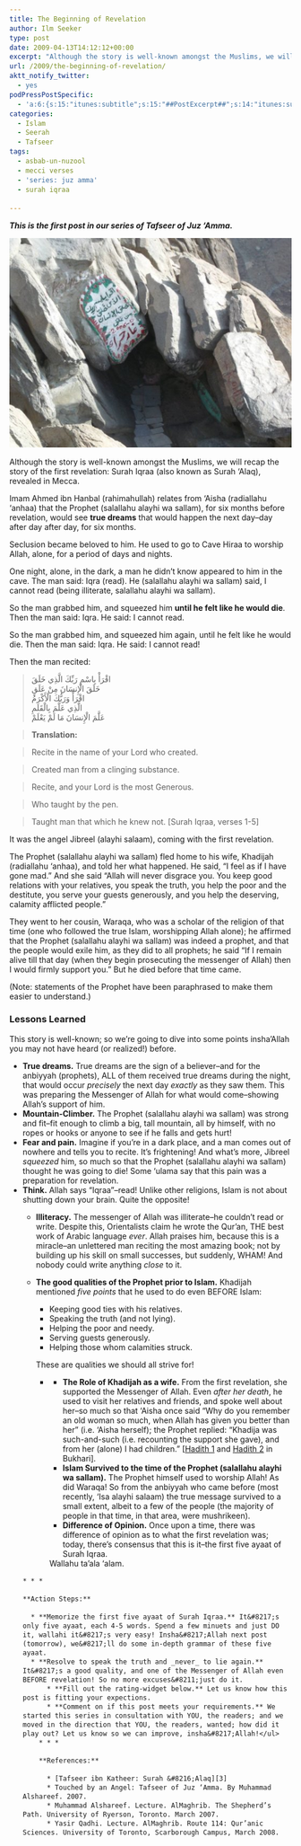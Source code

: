 ```yaml
---
title: The Beginning of Revelation
author: Ilm Seeker
type: post
date: 2009-04-13T14:12:12+00:00
excerpt: "Although the story is well-known amongst the Muslims, we will recap the story of the first revelation: Surah Iqraa (also known as Surah 'Alaq), revealed in Mecca. It started one night, late in cave Hijra. The Prophet used to experience something unique even BEFORE this revelation, for six months. We detail some points from this first revelation that you may not have heard before."
url: /2009/the-beginning-of-revelation/
aktt_notify_twitter:
  - yes
podPressPostSpecific:
  - 'a:6:{s:15:"itunes:subtitle";s:15:"##PostExcerpt##";s:14:"itunes:summary";s:15:"##PostExcerpt##";s:15:"itunes:keywords";s:17:"##WordPressCats##";s:13:"itunes:author";s:10:"##Global##";s:15:"itunes:explicit";s:2:"No";s:12:"itunes:block";s:2:"No";}'
categories:
  - Islam
  - Seerah
  - Tafseer
tags:
  - asbab-un-nuzool
  - mecci verses
  - 'series: juz amma'
  - surah iqraa

---
```

**_This is the first post in our series of Tafseer of Juz &#8216;Amma._**

<img src="/wp-content/uploads/cavehira.jpg" alt="The entrance to Cave Hira" title="The entrance to Cave Hira" class="alignnone size-full wp-image-931" />

Although the story is well-known amongst the Muslims, we will recap the story of the first revelation: Surah Iqraa (also known as Surah &#8216;Alaq), revealed in Mecca.

Imam Ahmed ibn Hanbal (rahimahullah) relates from &#8216;Aisha (radiallahu &#8216;anhaa) that the Prophet (salallahu alayhi wa sallam), for six months before revelation, would see **true dreams** that would happen the next day&#8211;day after day after day, for six months.

Seclusion became beloved to him. He used to go to Cave Hiraa to worship Allah, alone, for a period of days and nights.

One night, alone, in the dark, a man he didn&#8217;t know appeared to him in the cave. The man said: Iqra (read). He (salallahu alayhi wa sallam) said, I cannot read (being illiterate, salallahu alayhi wa sallam).

So the man grabbed him, and squeezed him **until he felt like he would die**. Then the man said: Iqra. He said: I cannot read.

So the man grabbed him, and squeezed him again, until he felt like he would die. Then the man said: Iqra. He said: I cannot read!

Then the man recited:

<blockquote class="quran">
  <p>
    اقْرَأْ بِاسْمِ رَبِّكَ الَّذِي خَلَقَ<br /> خَلَقَ الْإِنسَانَ مِنْ عَلَقٍ<br /> اقْرَأْ وَرَبُّكَ الْأَكْرَمُ<br /> الَّذِي عَلَّمَ بِالْقَلَمِ<br /> عَلَّمَ الْإِنسَانَ مَا لَمْ يَعْلَمْ
  </p>
</blockquote>

> **Translation:**
  
> Recite in the name of your Lord who created.
  
> Created man from a clinging substance.
  
> Recite, and your Lord is the most Generous.
  
> Who taught by the pen.
  
> Taught man that which he knew not. [Surah Iqraa, verses 1-5] 

It was the angel Jibreel (alayhi salaam), coming with the first revelation.

The Prophet (salallahu alayhi wa sallam) fled home to his wife, Khadijah (radiallahu &#8216;anhaa), and told her what happened. He said, &#8220;I feel as if I have gone mad.&#8221; And she said &#8220;Allah will never disgrace you. You keep good relations with your relatives, you speak the truth, you help the poor and the destitute, you serve your guests generously, and you help the deserving, calamity afflicted people.&#8221;

They went to her cousin, Waraqa, who was a scholar of the religion of that time (one who followed the true Islam, worshipping Allah alone); he affirmed that the Prophet (salallahu alayhi wa sallam) was indeed a prophet, and that the people would exile him, as they did to all prophets; he said &#8220;If I remain alive till that day (when they begin prosecuting the messenger of Allah) then I would firmly support you.&#8221; But he died before that time came.

(Note: statements of the Prophet have been paraphrased to make them easier to understand.)

### Lessons Learned

This story is well-known; so we&#8217;re going to dive into some points insha&#8217;Allah you may not have heard (or realized!) before.

  * **True dreams.** True dreams are the sign of a believer&#8211;and for the anbiyyah (prophets), ALL of them received true dreams during the night, that would occur _precisely_ the next day _exactly_ as they saw them. This was preparing the Messenger of Allah for what would come&#8211;showing Allah&#8217;s support of him.
  * **Mountain-Climber.** The Prophet (salallahu alayhi wa sallam) was strong and fit&#8211;fit enough to climb a big, tall mountain, all by himself, with no ropes or hooks or anyone to see if he falls and gets hurt!
  * **Fear and pain.** Imagine if you&#8217;re in a dark place, and a man comes out of nowhere and tells you to recite. It&#8217;s frightening! And what&#8217;s more, Jibreel _squeezed_ him, so much so that the Prophet (salallahu alayhi wa sallam) thought he was going to die! Some &#8216;ulama say that this pain was a preparation for revelation.
  * **Think.** Allah says &#8220;Iqraa&#8221;&#8211;read! Unlike other religions, Islam is not about shutting down your brain. Quite the opposite! 
      * **Illiteracy.** The messenger of Allah was illiterate&#8211;he couldn&#8217;t read or write. Despite this, Orientalists claim he wrote the Qur&#8217;an, THE best work of Arabic language _ever_. Allah praises him, because this is a miracle&#8211;an unlettered man reciting the most amazing book; not by building up his skill on small successes, but suddenly, WHAM! And nobody could write anything _close_ to it.
      * **The good qualities of the Prophet prior to Islam.** Khadijah mentioned _five points_ that he used to do even BEFORE Islam: 
          * Keeping good ties with his relatives.
          * Speaking the truth (and not lying).
          * Helping the poor and needy.
          * Serving guests generously.
          * Helping those whom calamities struck.
        
        These are qualities we should all strive for! 
        
          *   * **The Role of Khadijah as a wife.** From the first revelation, she supported the Messenger of Allah. Even _after her death_, he used to visit her relatives and friends, and spoke well about her&#8211;so much so that &#8216;Aisha once said &#8220;Why do you remember an old woman so much, when Allah has given you better than her&#8221; (i.e. &#8216;Aisha herself); the Prophet replied: &#8220;Khadija was such-and-such (i.e. recounting the support she gave), and from her (alone) I had children.&#8221; [[Hadith 1][1] and [Hadith 2][2] in Bukhari].
              * **Islam Survived to the time of the Prophet (salallahu alayhi wa sallam).** The Prophet himself used to worship Allah! As did Waraqa! So from the anbiyyah who came before (most recently, &#8216;Isa alayhi salaam) the true message survived to a small extent, albeit to a few of the people (the majority of people in that time, in that area, were mushrikeen).
              * **Difference of Opinion.** Once upon a time, there was difference of opinion as to what the first revelation was; today, there&#8217;s consensus that this is it&#8211;the first five ayaat of Surah Iqraa.</ul> 
            Wallahu ta&#8217;ala &#8216;alam.
            
            * * *
            
            **Action Steps:**
            
              * **Memorize the first five ayaat of Surah Iqraa.** It&#8217;s only five ayaat, each 4-5 words. Spend a few minuets and just DO it, wallahi it&#8217;s very easy! Insha&#8217;Allah next post (tomorrow), we&#8217;ll do some in-depth grammar of these five ayaat.
              * **Resolve to speak the truth and _never_ to lie again.** It&#8217;s a good quality, and one of the Messenger of Allah even BEFORE revelation! So no more excuses&#8211;just do it. 
                  * **Fill out the rating-widget below.** Let us know how this post is fitting your expections.
                  * **Comment on if this post meets your requirements.** We started this series in consultation with YOU, the readers; and we moved in the direction that YOU, the readers, wanted; how did it play out? Let us know so we can improve, insha&#8217;Allah!</ul> 
                * * *
                
                **References:**
                
                  * [Tafseer ibn Katheer: Surah &#8216;Alaq][3]
                  * Touched by an Angel: Tafseer of Juz ‘Amma. By Muhammad Alshareef. 2007.
                  * Muhammad Alshareef. Lecture. AlMaghrib. The Shepherd’s Path. University of Ryerson, Toronto. March 2007.
                  * Yasir Qadhi. Lecture. AlMaghrib. Route 114: Qur’anic Sciences. University of Toronto, Scarborough Campus, March 2008.

 [1]: http://www.usc.edu/schools/college/crcc/engagement/resources/texts/muslim/hadith/bukhari/058.sbt.html#005.058.168
 [2]: http://www.usc.edu/schools/college/crcc/engagement/resources/texts/muslim/hadith/bukhari/058.sbt.html#005.058.166
 [3]: http://tafsir.com/default.asp?sid=96&tid=58746